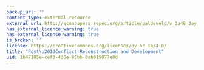 ```yaml
---
backup_url: ''
content_type: external-resource
external_url: http://econpapers.repec.org/article/paldevelp/v_3a48_3ay_3a2005_3ai_3a3_3ap_3a57-62.htm
has_external_licence_warning: true
has_external_license_warning: true
is_broken: ''
license: https://creativecommons.org/licenses/by-nc-sa/4.0/
title: "Post\u2013Conflict Reconstruction and Development"
uid: 1b47105e-cef3-436e-85bb-8ab019077e0d
---
```

